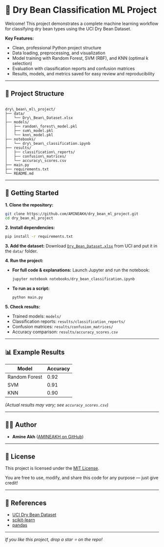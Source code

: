 # 🫘 Dry Bean Classification ML Project

Welcome! This project demonstrates a complete machine learning workflow for classifying dry bean types using the UCI Dry Bean Dataset.

**Key Features:**
- Clean, professional Python project structure
- Data loading, preprocessing, and visualization
- Model training with Random Forest, SVM (RBF), and KNN (optimal k selection)
- Evaluation with classification reports and confusion matrices
- Results, models, and metrics saved for easy review and reproducibility

---

## 📂 Project Structure

```

dry\_bean\_ml\_project/
├── data/
│   └── Dry\_Bean\_Dataset.xlsx
├── models/
│   ├── random\_forest\_model.pkl
│   ├── svm\_model.pkl
│   └── knn\_model.pkl
├── notebooks/
│   └── dry\_bean\_classification.ipynb
├── results/
│   ├── classification\_reports/
│   ├── confusion\_matrices/
│   └── accuracy\_scores.csv
├── main.py
├── requirements.txt
└── README.md

````

---

## 🚀 Getting Started

**1. Clone the repository:**
```bash
git clone https://github.com/AMINEAKH/dry_bean_ml_project.git
cd dry_bean_ml_project
````

**2. Install dependencies:**

```bash
pip install -r requirements.txt
```

**3. Add the dataset:**
Download [`Dry_Bean_Dataset.xlsx`](https://archive.ics.uci.edu/dataset/602/dry+bean+dataset) from UCI and put it in the `data/` folder.

**4. Run the project:**

* **For full code & explanations:**
  Launch Jupyter and run the notebook:

  ```bash
  jupyter notebook notebooks/dry_bean_classification.ipynb
  ```
* **To run as a script:**

  ```bash
  python main.py
  ```

**5. Check results:**

* Trained models: `models/`
* Classification reports: `results/classification_reports/`
* Confusion matrices: `results/confusion_matrices/`
* Accuracy comparison: `results/accuracy_scores.csv`

---

## 📊 Example Results

| Model         | Accuracy |
| ------------- | -------- |
| Random Forest | 0.92     |
| SVM           | 0.91     |
| KNN           | 0.90     |

*(Actual results may vary; see `accuracy_scores.csv`)*

---

## 🧑‍💻 Author

* **Amine Akh** ([AMINEAKH on GitHub](https://github.com/AMINEAKH))

---

## 📄 License

This project is licensed under the [MIT License](LICENSE).

You are free to use, modify, and share this code for any purpose — just give credit!

---

## 📑 References

* [UCI Dry Bean Dataset](https://archive.ics.uci.edu/dataset/602/dry+bean+dataset)
* [scikit-learn](https://scikit-learn.org/)
* [pandas](https://pandas.pydata.org/)

---

*If you like this project, drop a star ⭐ on the repo!*

